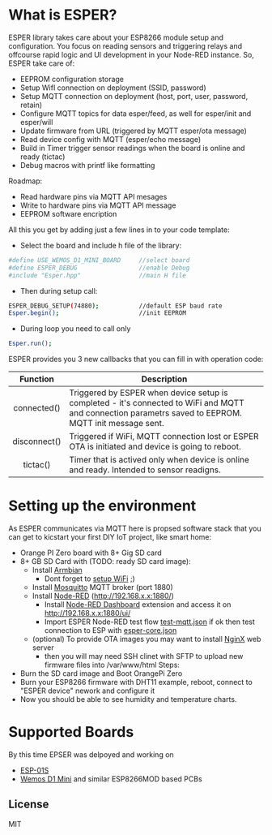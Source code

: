 # What is ESPER?
ESPER library takes care about your ESP8266 module setup and configuration. You focus on reading sensors and triggering relays and offcourse rapid logic and UI development in your Node-RED instance. So, ESPER take care of:
* EEPROM configuration storage
* Setup WifI connection on deployment (SSID, password)
* Setup MQTT connection on deployment (host, port, user, password, retain)
* Configure MQTT topics for data esper/feed, as well for esper/init and esper/will
* Update firmware from URL (triggered by MQTT esper/ota message)
* Read device config with MQTT (esper/echo message)
* Build in Timer trigger sensor readings when the board is online and ready (tictac)
* Debug macros with printf like formatting

Roadmap:
* Read hardware pins via MQTT API mesages
* Write to hardware pins via MQTT API message
* EEPROM software encription

All this you get by adding just a few lines in to your code template:

* Select the board and include h file of the library:
```sh
#define USE_WEMOS_D1_MINI_BOARD     //select board
#define ESPER_DEBUG                 //enable Debug
#include "Esper.hpp"                //main H file
```
* Then during setup call:
```sh
ESPER_DEBUG_SETUP(74880);           //default ESP baud rate
Esper.begin();                      //init EEPROM
```
* During loop you need to call only
```sh
Esper.run();
```
ESPER provides you 3 new callbacks that you can fill in with operation code:

| Function | Description |
| :---: | --- |
| connected() | Triggered by ESPER when device setup is completed - it's connected to WiFi and MQTT and connection parametrs saved to EEPROM. MQTT init message sent. |
| disconnect() | Triggered if WiFi, MQTT connection lost or ESPER OTA is initiated and device is going to reboot. |
| tictac() | Timer that is actived only when device is online and ready. Intended to sensor readigns. |

# Setting up the environment
As ESPER communicates via MQTT here is propsed software stack that you can get to kicstart your first DIY IoT project, like smart home:
* Orange PI Zero board with 8+ Gig SD card
* 8+ GB SD Card with (TODO: ready SD card image):
  * Install [Armbian]
    * Dont forget to [setup WiFi] ;)
  * Install [Mosquitto] MQTT broker (port 1880)
  * Install [Node-RED] (http://192.168.x.x:1880/)
    * Install [Node-RED Dashboard] extension and access it on http://192.168.x.x:1880/ui/
    * Import ESPER Node-RED test flow [test-mqtt.json] if ok then test connection to ESP with [esper-core.json]
  * (optional) To provide OTA images you may want to install [NginX] web server
    * then you will may need SSH clinet with SFTP to upload new firmware files into /var/www/html
Steps:
* Burn the SD card image  and Boot OrangePi Zero
* Burn your ESP8266 firmware with DHT11 example, reboot, connect to "ESPER device" nework and configure it
* Now you should be able to see humidity and temperature charts.

# Supported Boards
By this time EPSER was delpoyed and working on
* [ESP-01S]
* [Wemos D1 Mini] and similar ESP8266MOD based PCBs

License
----

MIT

[//]: #

[ESP-01S]: [https://www.aliexpress.com/item/WIFI-module-ESP-01-ESP8266-8Mb-flash-memory/32733744011.html?spm=a2g0s.9042311.0.0.da9DRM&af=1696703&cv=25765197&cn=41p5y7w4do70a0xrzwt58ht5vxh30a4p&dp=v5_41p5y7w4do70a0xrzwt58ht5vxh30a4p&mall_affr=pr1&aff_platform=default&cpt=1521649012473&sk=jqf2Rf6&aff_trace_key=bed5cdc34a724c9d858342cacac3e055-1521649012473-09252-jqf2Rf6&terminal_id=897c247d304f494e95802c610d1d8751]

[Wemos D1 Mini]: https://www.aliexpress.com/item/D1-mini-Mini-NodeMcu-4M-bytes-Lua-WIFI-Internet-of-Things-development-board-based-ESP8266-by/32662942091.html?spm=a2g0s.9042311.0.0.bHIaLG&af=1696703&cv=25765197&cn=41p5y89ttwv6le8xkuvp5kn7tmz7c7gs&dp=v5_41p5y89ttwv6le8xkuvp5kn7tmz7c7gs&mall_affr=pr1&aff_platform=default&cpt=1521649505722&sk=jqf2Rf6&aff_trace_key=a9ea496c48aa41ac975edb51d96e5a8a-1521649505722-02062-jqf2Rf6&terminal_id=897c247d304f494e95802c610d1d8751

[Armbian]: https://docs.armbian.com/User-Guide_Getting-Started/

[setup WiFi]: https://cloudvedas.com/how-to-use-nmtui-and-nmcli-tool-to-configure-network-in-redhat-linux/

[Mosquitto]: https://www.digitalocean.com/community/tutorials/how-to-install-and-secure-the-mosquitto-mqtt-messaging-broker-on-debian-8

[Node-RED]: https://diyprojects.io/install-node-red-orange-pi-running-armbian/#.Wrfo-2puaUm

[Node-RED Dashboard]: https://flows.nodered.org/node/node-red-dashboard

[test-mqtt.json]: /examples/node-RED/test-mqtt.json

[esper-core.json]: /examples/node-RED/esper-core.json

[NginX]: https://www.digitalocean.com/community/tutorials/how-to-install-linux-nginx-mysql-php-lemp-stack-on-debian-8

